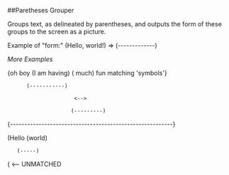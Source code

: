 ##Paretheses Grouper

Groups text, as delineated by parentheses, and outputs the form of these groups to the screen as a picture.

Example of "form:" (Hello, world!) => (-------------)

*More Examples*

{oh boy (I am having) (<so> much) fun matching 'symbols'} 

          (-----------)

                         <-->

                        (---------)

{---------------------------------------------------------}

(Hello (world)

       (-----)

(  <-- UNMATCHED


